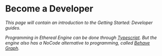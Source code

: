 # Become a Developer
<!--
TODO: This page should contain:
- Small introduction to the Developer guides
- Explanation of Nocode-vs-Typescript: 
  No-Code: Segue into the Behave Graph Section of the Developer Manual
  Typescript: Segue into the Developer Manual
-->
_This page will contain an introduction to the Getting Started: Developer guides._  

_Programming in Ethereal Engine can be done through [Typescript](/docs/manual/developer/typescript/intro)._
_But the engine also has a NoCode alternative to programming, called [Behave Graph](/docs/manual/developer/behaveGraph/intro)._  

